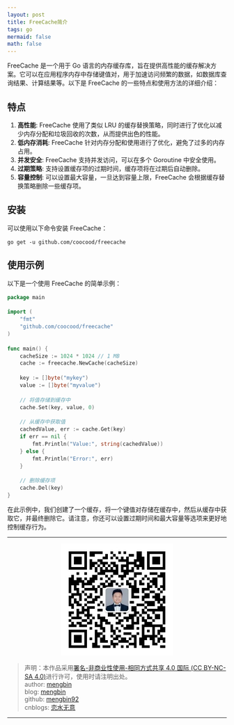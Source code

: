```yaml
---
layout: post
title: FreeCache简介
tags: go
mermaid: false
math: false
---  
```


FreeCache 是一个用于 Go 语言的内存缓存库，旨在提供高性能的缓存解决方案。它可以在应用程序内存中存储键值对，用于加速访问频繁的数据，如数据库查询结果、计算结果等。以下是 FreeCache 的一些特点和使用方法的详细介绍：

## 特点

1. **高性能**: FreeCache 使用了类似 LRU 的缓存替换策略，同时进行了优化以减少内存分配和垃圾回收的次数，从而提供出色的性能。
2. **低内存消耗**: FreeCache 针对内存分配和使用进行了优化，避免了过多的内存占用。
3. **并发安全**: FreeCache 支持并发访问，可以在多个 Goroutine 中安全使用。
4. **过期策略**: 支持设置缓存项的过期时间，缓存项将在过期后自动删除。
5. **容量控制**: 可以设置最大容量，一旦达到容量上限，FreeCache 会根据缓存替换策略删除一些缓存项。

## 安装

可以使用以下命令安装 FreeCache：

```shell
go get -u github.com/coocood/freecache
```

## 使用示例

以下是一个使用 FreeCache 的简单示例：

```go
package main

import (
    "fmt"
    "github.com/coocood/freecache"
)

func main() {
    cacheSize := 1024 * 1024 // 1 MB
    cache := freecache.NewCache(cacheSize)

    key := []byte("mykey")
    value := []byte("myvalue")

    // 将值存储到缓存中
    cache.Set(key, value, 0)

    // 从缓存中获取值
    cachedValue, err := cache.Get(key)
    if err == nil {
        fmt.Println("Value:", string(cachedValue))
    } else {
        fmt.Println("Error:", err)
    }

    // 删除缓存项
    cache.Del(key)
}
```

在此示例中，我们创建了一个缓存，将一个键值对存储在缓存中，然后从缓存中获取它，并最终删除它。请注意，你还可以设置过期时间和最大容量等选项来更好地控制缓存行为。

---

<div align="center">
  <img src="../img/qrcode_wechat.jpg" alt="孟斯特">
</div>

> 声明：本作品采用[署名-非商业性使用-相同方式共享 4.0 国际 (CC BY-NC-SA 4.0)](https://creativecommons.org/licenses/by-nc-sa/4.0/deed.zh)进行许可，使用时请注明出处。  
> author: [mengbin](mengbin1992@outlook.com)  
> blog: [mengbin](https://mengbin.top)  
> github: [mengbin92](https://mengbin92.github.io/)  
> cnblogs: [恋水无意](https://www.cnblogs.com/lianshuiwuyi/)  

---
